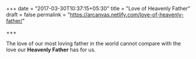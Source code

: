 +++
date = "2017-03-30T10:37:15+05:30"
title = "Love of Heavenly Father"
draft = false
permalink = "https://arcanvas.netlify.com/love-of-heavenly-father/"

+++

The love of our most loving father in the world cannot compare with the love our **Heavenly Father** has for us.
